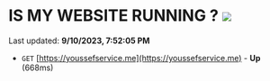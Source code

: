 # IS MY WEBSITE RUNNING ? [![](https://img.shields.io/static/v1?label=Sponsor&message=%E2%9D%A4&logo=GitHub&color=%23fe8e86)](https://github.com/sponsors/<username>)

Last updated: **9/10/2023, 7:52:05 PM**

- `GET` [https://youssefservice.me](https://youssefservice.me) - **Up** (668ms)
